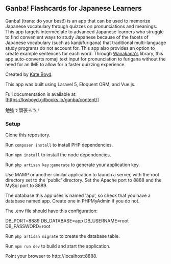 ## Ganba! Flashcards for Japanese Learners

Ganba! (trans: do your best!) is an app that can be used to memorize Japanese vocabulary through quizzes on pronunciations and meanings. This app targets intermediate to advanced Japanese learners who struggle to find convenient ways to study Japanese because of the facets of Japanese vocabulary (such as kanji/furigana) that traditional multi-language study programs do not account for. This app also provides an option to create example sentences for each word. Through [Wanakana's](http://wanakana.com/) library, this app auto-converts romaji text input for pronunciation to furigana without the need for an IME to allow for a faster quizzing experience.

Created by [Kate Boyd](http://kwboyd.com).

This app was built using Laravel 5, Eloquent ORM, and Vue.js.

Full documentation is available at: [https://kwboyd.gitbooks.io/ganba/content/]

勉強で頑張ろう！

### Setup

Clone this repository.

Run `composer install` to install PHP dependencies.

Run `npm install` to install the node dependencies.

Run `php artisan key:generate` to generate your application key.

Use MAMP or another similar application to launch a server, with the root directory set to the 'public' directory. Set the Apache port to 8888 and the MySql port to 8889.

The database this app uses is named 'app', so check that you have a database named app. Create one in PHPMyAdmin if you do not.

The .env file should have this configuration:

  DB_PORT=8889
  DB_DATABASE=app
  DB_USERNAME=root
  DB_PASSWORD=root

Run `php artisan migrate` to create the database table.

Run `npm run dev` to build and start the application.

Point your browser to http://localhost:8888.
